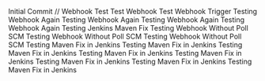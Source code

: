 Initial Commit
// Webhook Test
Test Webhook
Test Webhook Trigger
Testing Webhook Again
Testing Webhook Again
Testing Webhook Again
Testing Webhook Again
Testing Jenkins Maven Fix
Testing Webhook Without Poll SCM
Testing Webhook Without Poll SCM
Testing Webhook Without Poll SCM
Testing Maven Fix in Jenkins
Testing Maven Fix in Jenkins
Testing Maven Fix in Jenkins
Testing Maven Fix in Jenkins
Testing Maven Fix in Jenkins
Testing Maven Fix in Jenkins
Testing Maven Fix in Jenkins
Testing Maven Fix in Jenkins
